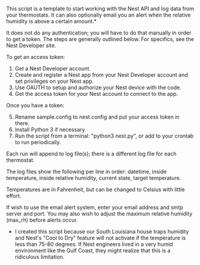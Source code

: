 This script is a template to start working with the Nest API and log data from your thermostats. It can also optionally email you an alert when the relative humidity is above a certain amount.*

It does not do any authentication; you will have to do that manually in order to get a token. 
The steps are generally outlined below. For specifics, see the Nest Developer site.

To get an access token:

1) Get a Nest Developer account.
2) Create and register a Nest app from your Nest Developer account and set privileges on your Nest app. 
3) Use OAUTH to setup and authorize your Nest device with the code.
4) Get the access token for your Nest account to connect to the app.

Once you have a token:

5) Rename sample.config to nest.config and put your access token in there.
6) Install Python 3 if necessary.
7) Run the script from a terminal: "python3 nest.py", or add to your crontab to run periodically. 

Each run will append to log file(s); there is a different log file for each thermostat.

The log files show the following per line in order:
	datetime, inside temperature, inside relative humidity, current state, target temperature.

Temperatures are in Fahrenheit, but can be changed to Celsius with little effort.

If wish to use the email alert system, enter your email address and smtp server and port. You may also wish to adjust the maximum  relative humidity  (max_rh) before alerts occur. 

* I created this script because our South Louisiana house traps humidity and Nest's "Cool to Dry" feature will not activate if the temperature is less than 75-80 degrees. If Nest engineers lived in a very humid environment like the Gulf Coast, they might realize that this is a ridiculous limitation. 
